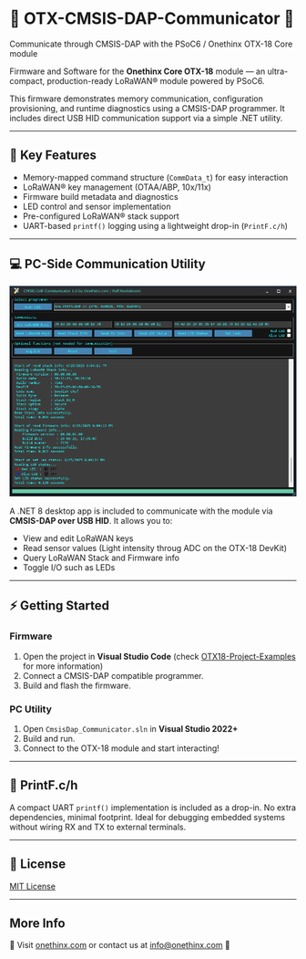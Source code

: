# 📡 OTX-CMSIS-DAP-Communicator 📡
Communicate through CMSIS-DAP with the PSoC6 / Onethinx OTX-18 Core module 

Firmware and Software for the **Onethinx Core OTX-18** module — an ultra-compact, production-ready LoRaWAN® module powered by PSoC6.

This firmware demonstrates memory communication, configuration provisioning, and runtime diagnostics using a CMSIS-DAP programmer. It includes direct USB HID communication support via a simple .NET utility.

---

## 🔧 Key Features

- Memory-mapped command structure (`CommData_t`) for easy interaction
- LoRaWAN® key management (OTAA/ABP, 10x/11x)
- Firmware build metadata and diagnostics
- LED control and sensor implementation
- Pre-configured LoRaWAN® stack support
- UART-based `printf()` logging using a lightweight drop-in (`PrintF.c/h`)
  
---

## 💻 PC-Side Communication Utility

![CMSIS-DAP Communicator](https://github.com/onethinx/Readme_assets/blob/main/CMSIS-DAP-Communicator.png?raw=true)

A .NET 8 desktop app is included to communicate with the module via **CMSIS-DAP over USB HID**. It allows you to:

- View and edit LoRaWAN keys
- Read sensor values (Light intensity throug ADC on the OTX-18 DevKit)
- Query LoRaWAN Stack and Firmware info
- Toggle I/O such as LEDs

---

## ⚡ Getting Started

### Firmware

1. Open the project in **Visual Studio Code** (check [OTX18-Project-Examples](https://github.com/onethinx/OTX18-Project-Examples) for more information)
2. Connect a CMSIS-DAP compatible programmer.
3. Build and flash the firmware.

### PC Utility


1. Open `CmsisDap_Communicator.sln` in **Visual Studio 2022+**
2. Build and run.
3. Connect to the OTX-18 module and start interacting!

---

## 🧩 PrintF.c/h

A compact UART `printf()` implementation is included as a drop-in. No extra dependencies, minimal footprint. Ideal for debugging embedded systems without wiring RX and TX to external terminals.

---

## 📄 License

[MIT License](https://github.com/onethinx/OTX-CMSIS-DAP-Communicator/blob/main/LICENSE)

---

## More Info

🚀 Visit [onethinx.com](https://onethinx.com) or contact us at [info@onethinx.com](mailto:info@onethinx.com) 🚀

